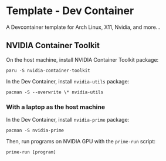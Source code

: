 # Template - Dev Container

A Devcontainer template for Arch Linux, X11, Nvidia, and more...

## NVIDIA Container Toolkit

On the host machine, install NVIDIA Container Toolkit package:

```console
paru -S nvidia-container-toolkit
```

In the Dev Container, install `nvidia-utils` package:

```console
pacman -S --overwrite \* nvidia-utils
```

### With a laptop as the host machine

In the Dev Container, install `nvidia-prime` package:

```console
pacman -S nvidia-prime
```

Then, run programs on NVIDIA GPU with the `prime-run` script:
```console
prime-run [program]
```
